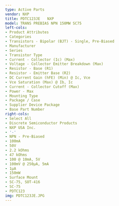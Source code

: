```yaml
---
type: Active Parts
vendor: NXP
title: PDTC123JE　　NXP
model: TRANS PREBIAS NPN 150MW SC75
left-cols:
- Product Attributes
- Categories
- Transistors - Bipolar (BJT) - Single, Pre-Biased
- Manufacturer
- Series
- Transistor Type
- Current - Collector (Ic) (Max)
- Voltage - Collector Emitter Breakdown (Max)
- Resistor - Base (R1)
- Resistor - Emitter Base (R2)
- DC Current Gain (hFE) (Min) @ Ic, Vce
- Vce Saturation (Max) @ Ib, Ic
- Current - Collector Cutoff (Max)
- Power - Max
- Mounting Type
- Package / Case
- Supplier Device Package
- Base Part Number
right-cols:
- Select All
- Discrete Semiconductor Products
- NXP USA Inc.
- '-'
- NPN - Pre-Biased
- 100mA
- 50V
- 2.2 kOhms
- 47 kOhms
- 100 @ 10mA, 5V
- 100mV @ 250µA, 5mA
- 1µA
- 150mW
- Surface Mount
- SC-75, SOT-416
- SC-75
- PDTC123
img: PDTC123JE.JPG
---
```

